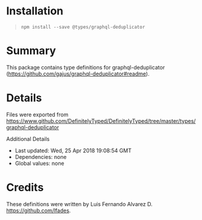 # Installation
> `npm install --save @types/graphql-deduplicator`

# Summary
This package contains type definitions for graphql-deduplicator (https://github.com/gajus/graphql-deduplicator#readme).

# Details
Files were exported from https://www.github.com/DefinitelyTyped/DefinitelyTyped/tree/master/types/graphql-deduplicator

Additional Details
 * Last updated: Wed, 25 Apr 2018 19:08:54 GMT
 * Dependencies: none
 * Global values: none

# Credits
These definitions were written by Luis Fernando Alvarez D. <https://github.com/lfades>.
